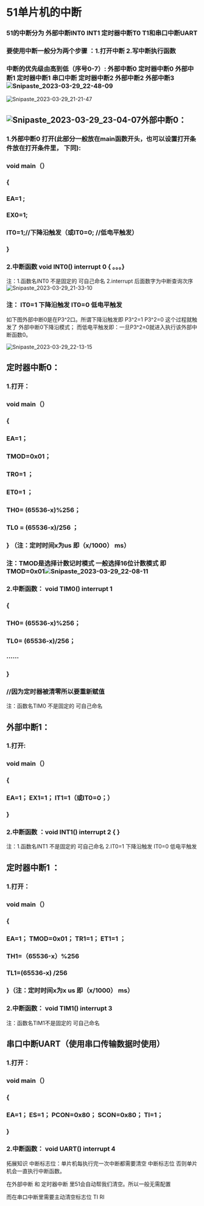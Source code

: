 # 51单片机的中断

### 51的中断分为 外部中断INT0 INT1  定时器中断T0 T1和串口中断UART

### 要使用中断一般分为两个步骤 ：1.打开中断     2.写中断执行函数

### 中断的优先级由高到低（序号0-7）: 外部中断0 定时器中断0  外部中断1 定时器中断1 串口中断 定时器中断2  外部中断2  外部中断3![Snipaste_2023-03-29_22-48-09](Typora图片/Snipaste_2023-03-29_23-04-07.png)

![Snipaste_2023-03-29_21-21-47](Typora图片/Snipaste_2023-03-29_21-21-47.png)

## ![Snipaste_2023-03-29_23-04-07](Typora图片/Snipaste_2023-03-29_23-04-07.png)外部中断0：

### 1.外部中断0 打开(此部分一般放在main函数开头，也可以设置打开条件放在打开条件里， 下同): 

### void main（）

### {

### EA=1 ;

### EX0=1;  

### IT0=1;//下降沿触发（或IT0=0; //低电平触发）

### } 

### 2.中断函数 void INT0() interrupt 0 {  。。。}

注：1.函数名INT0 不是固定的 可自己命名   2.interrupt  后面数字为中断查询次序   ![Snipaste_2023-03-29_21-33-10](C:\Users\17354\Desktop\Typora\笔记图片存放\Snipaste_2023-03-29_21-33-10.png)

### 注： IT0=1 下降沿触发     IT0=0 低电平触发

如下图外部中断0是在P3^2口。所谓下降沿触发即 P3^2=1 P3^2=0 这个过程就触发了 外部中断0下降沿模式；     而低电平触发即：一旦P3^2=0就进入执行该外部中断函数0。

![Snipaste_2023-03-29_22-13-15](Typora图片\Snipaste_2023-03-29_22-13-15.png)



## 定时器中断0： 

### 1.打开：

### void main（）

### {

### EA=1；  

### TMOD=0x01； 

### TR0=1 ；  

### ET0=1 ；

### TH0= (65536-x)%256；   

### TL0 = (65536-x)/256 ；

### } （注：定时时间x为us   即（x/1000）  ms）

### 注：TMOD是选择计数记时模式 一般选择16位计数模式  即	TMOD=0x01![Snipaste_2023-03-29_22-08-11](Typora图片\Snipaste_2023-03-29_22-08-11.png)

### 2.中断函数： void TIM0() interrupt 1

### {

### TH0= (65536-x)%256； 

### TL0= (65536-x)/256；     

### ······  

### }

### //因为定时器被清零所以要重新赋值

注：函数名TIM0 不是固定的 可自己命名

## 外部中断1：

### 1.打开:

### void main（）

### {

### EA=1；  EX1=1；  IT1=1（或IT0=0；）

###  }

### 2.中断函数 ：void INT1() interrupt 2 { }

注：1.函数名INT1 不是固定的 可自己命名    2.IT0=1 下降沿触发     IT0=0 低电平触发

## 定时器中断1 ： 

### 1.打开：

### void main（）

### {

### EA=1；   TMOD=0x01；  TR1=1；  ET1=1 ； 

### TH1=（65536-x）%256         

### TL1=(65536-x) /256 

###  }（注：定时时间x为x us   即（x/1000）  ms）

### 2.中断函数： void TIM1() interrupt 3

注：函数名TIM1不是固定的 可自己命名

## 串口中断UART（使用串口传输数据时使用）

### 1.打开： 

### void main（）

### {

### EA=1； ES=1； PCON=0x80；  SCON=0x80；      TI=1；

### }

### 2.中断函数： void UART() interrupt 4



拓展知识 中断标志位：单片机每执行完一次中断都需要清空 中断标志位 否则单片机会一直执行中断函数。

在外部中断 和 定时器中断 里51会自动帮我们清空。所以一般无需配置 

而在串口中断里需要主动清空标志位 TI    RI

